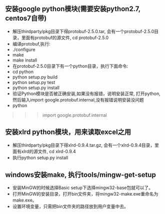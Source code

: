 ## 安装google python模块(需要安装python2.7, centos7自带)
- 解压thirdparty/pkg目录下得protobuf-2.5.0.tar, 会有一个protobuf-2.5.0目录，里面有protobuf的源文件, cd protobuf-2.5.0
- 编译protobuf,执行:
- ./configure
- make
- make install
- 在protobuf-2.5.0目录下有一个python目录，执行下面命令:
- cd python 
- python setup.py build 
- python setup.py test 
- python setup.py install
- 验证Python模块是否被正确安装,如果没有报错，说明安装正常, 打开python, 然后输入import google.protobuf.internal,没有报错说明安装没问题
- python 
>>> import google.protobuf.internal

## 安装xlrd python模块，用来读取excel之用
- 解压thirdparty/pkg目录下得xlrd-0.9.4.tar.gz, 会有一个xlrd-0.9.4目录，里面有xlrd的源文件, cd xlrd-0.9.4
- 执行python setup.py install

## windows安装make, 执行tools/mingw-get-setup
- 安装MinGW的时候选择Basic setup下选择mingw32-base包就可以了。
- 打开MinGW的安装目录，打开bin文件夹，将mingw32-make.exe重命名为make.exe。
- 设置环境变量，只需把bin文件夹的路径放到用户变量中去。
